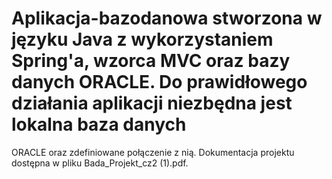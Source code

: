 # Aplikacja-bazodanowa stworzona w języku Java z wykorzystaniem Spring'a, wzorca MVC oraz bazy danych ORACLE. Do prawidłowego działania aplikacji niezbędna jest lokalna baza danych
ORACLE oraz zdefiniowane połączenie z nią. Dokumentacja projektu dostępna w pliku Bada_Projekt_cz2 (1).pdf.
